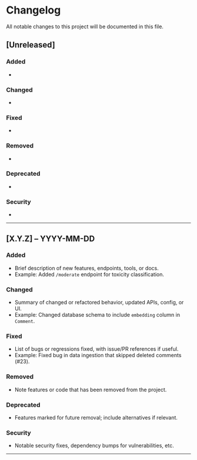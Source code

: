 # Changelog

All notable changes to this project will be documented in this file.

## [Unreleased]
### Added
- 

### Changed
- 

### Fixed
- 

### Removed
- 

### Deprecated
- 

### Security
- 

---

## [X.Y.Z] – YYYY-MM-DD
### Added
- Brief description of new features, endpoints, tools, or docs.
- Example: Added `/moderate` endpoint for toxicity classification.

### Changed
- Summary of changed or refactored behavior, updated APIs, config, or UI.
- Example: Changed database schema to include `embedding` column in `Comment`.

### Fixed
- List of bugs or regressions fixed, with issue/PR references if useful.
- Example: Fixed bug in data ingestion that skipped deleted comments (#23).

### Removed
- Note features or code that has been removed from the project.

### Deprecated
- Features marked for future removal; include alternatives if relevant.

### Security
- Notable security fixes, dependency bumps for vulnerabilities, etc.

---

